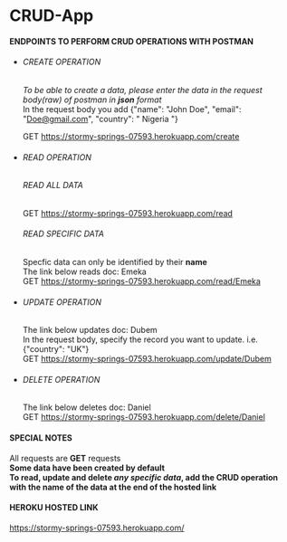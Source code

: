 # CRUD-App
#### ENDPOINTS TO PERFORM CRUD OPERATIONS WITH POSTMAN 
+ ###### CREATE OPERATION 
  *To be able to create a data, please enter the data in the request body(raw) of postman in **json** format*  
  In the request body you add {"name": "John Doe", "email": "Doe@gmail.com", "country": " Nigeria "}  
  
  GET https://stormy-springs-07593.herokuapp.com/create  
  

+ ###### READ OPERATION
  ###### READ ALL DATA  
  GET https://stormy-springs-07593.herokuapp.com/read  
  
  ###### READ SPECIFIC DATA  
  Specfic data can only be identified by their **name**  
  The link below reads doc: Emeka    
  GET https://stormy-springs-07593.herokuapp.com/read/Emeka
  
+ ###### UPDATE OPERATION  
  The link below updates doc: Dubem     
  In the request body, specify the record you want to update. i.e. {"country": "UK"}  
  GET https://stormy-springs-07593.herokuapp.com/update/Dubem  
  
+ ###### DELETE OPERATION  
  The link below deletes doc: Daniel  
  GET https://stormy-springs-07593.herokuapp.com/delete/Daniel
  
 #### SPECIAL NOTES
 All requests are **GET** requests  
 **Some data have been created by default**  
 **To read, update and delete *any specific data*, add the CRUD operation with the name of the data at the end of the hosted link**  
 
 
 
 
 #### HEROKU HOSTED LINK
 https://stormy-springs-07593.herokuapp.com/
